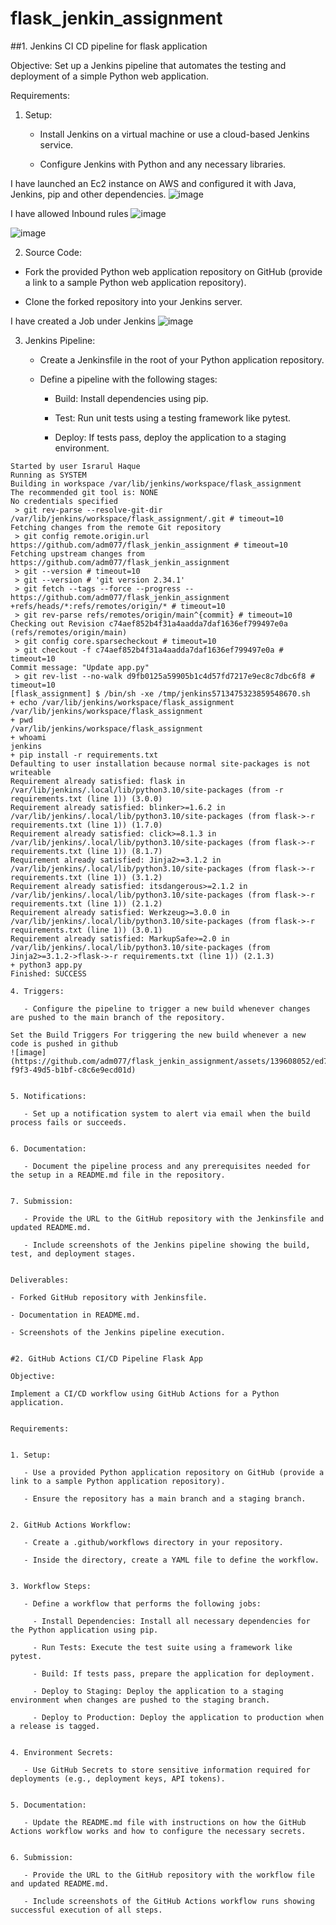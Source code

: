 # flask_jenkin_assignment

##1. Jenkins CI CD pipeline for flask application

Objective:
Set up a Jenkins pipeline that automates the testing and deployment of a simple Python web application.


Requirements:


1. Setup:

   - Install Jenkins on a virtual machine or use a cloud-based Jenkins service.

   - Configure Jenkins with Python and any necessary libraries.

I have launched an Ec2 instance on AWS and configured it with Java, Jenkins, pip and other dependencies.
![image](https://github.com/adm077/flask_jenkin_assignment/assets/139608052/8dc7c58d-c935-47b3-98ad-ce0242c41daf)

I have allowed Inbound rules
![image](https://github.com/adm077/flask_jenkin_assignment/assets/139608052/b60a9f2d-947b-4f9a-88bf-f5a7c3a89f26)

![image](https://github.com/adm077/flask_jenkin_assignment/assets/139608052/938192d7-d6bc-4639-9d9d-d25c30326768)


2. Source Code:

  - Fork the provided Python web application repository on GitHub (provide a link to a sample Python web application repository).

  - Clone the forked repository into your Jenkins server.

I have created a Job under Jenkins
![image](https://github.com/adm077/flask_jenkin_assignment/assets/139608052/9f2a01a3-4691-4347-ad94-c67bfff9f4d6)

3. Jenkins Pipeline:

   - Create a Jenkinsfile in the root of your Python application repository.

   - Define a pipeline with the following stages:

     - Build: Install dependencies using pip.

     - Test: Run unit tests using a testing framework like pytest.

     - Deploy: If tests pass, deploy the application to a staging environment.

``` Console Output
Started by user Israrul Haque
Running as SYSTEM
Building in workspace /var/lib/jenkins/workspace/flask_assignment
The recommended git tool is: NONE
No credentials specified
 > git rev-parse --resolve-git-dir /var/lib/jenkins/workspace/flask_assignment/.git # timeout=10
Fetching changes from the remote Git repository
 > git config remote.origin.url https://github.com/adm077/flask_jenkin_assignment # timeout=10
Fetching upstream changes from https://github.com/adm077/flask_jenkin_assignment
 > git --version # timeout=10
 > git --version # 'git version 2.34.1'
 > git fetch --tags --force --progress -- https://github.com/adm077/flask_jenkin_assignment +refs/heads/*:refs/remotes/origin/* # timeout=10
 > git rev-parse refs/remotes/origin/main^{commit} # timeout=10
Checking out Revision c74aef852b4f31a4aadda7daf1636ef799497e0a (refs/remotes/origin/main)
 > git config core.sparsecheckout # timeout=10
 > git checkout -f c74aef852b4f31a4aadda7daf1636ef799497e0a # timeout=10
Commit message: "Update app.py"
 > git rev-list --no-walk d9fb0125a59905b1c4d57fd7217e9ec8c7dbc6f8 # timeout=10
[flask_assignment] $ /bin/sh -xe /tmp/jenkins5713475323859548670.sh
+ echo /var/lib/jenkins/workspace/flask_assignment
/var/lib/jenkins/workspace/flask_assignment
+ pwd
/var/lib/jenkins/workspace/flask_assignment
+ whoami
jenkins
+ pip install -r requirements.txt
Defaulting to user installation because normal site-packages is not writeable
Requirement already satisfied: flask in /var/lib/jenkins/.local/lib/python3.10/site-packages (from -r requirements.txt (line 1)) (3.0.0)
Requirement already satisfied: blinker>=1.6.2 in /var/lib/jenkins/.local/lib/python3.10/site-packages (from flask->-r requirements.txt (line 1)) (1.7.0)
Requirement already satisfied: click>=8.1.3 in /var/lib/jenkins/.local/lib/python3.10/site-packages (from flask->-r requirements.txt (line 1)) (8.1.7)
Requirement already satisfied: Jinja2>=3.1.2 in /var/lib/jenkins/.local/lib/python3.10/site-packages (from flask->-r requirements.txt (line 1)) (3.1.2)
Requirement already satisfied: itsdangerous>=2.1.2 in /var/lib/jenkins/.local/lib/python3.10/site-packages (from flask->-r requirements.txt (line 1)) (2.1.2)
Requirement already satisfied: Werkzeug>=3.0.0 in /var/lib/jenkins/.local/lib/python3.10/site-packages (from flask->-r requirements.txt (line 1)) (3.0.1)
Requirement already satisfied: MarkupSafe>=2.0 in /var/lib/jenkins/.local/lib/python3.10/site-packages (from Jinja2>=3.1.2->flask->-r requirements.txt (line 1)) (2.1.3)
+ python3 app.py
Finished: SUCCESS

4. Triggers:

   - Configure the pipeline to trigger a new build whenever changes are pushed to the main branch of the repository.

Set the Build Triggers For triggering the new build whenever a new code is pushed in github
![image](https://github.com/adm077/flask_jenkin_assignment/assets/139608052/ed7b7ae4-f9f3-49d5-b1bf-c8c6e9ecd01d)


5. Notifications:

   - Set up a notification system to alert via email when the build process fails or succeeds.


6. Documentation:

   - Document the pipeline process and any prerequisites needed for the setup in a README.md file in the repository.


7. Submission:

   - Provide the URL to the GitHub repository with the Jenkinsfile and updated README.md.

   - Include screenshots of the Jenkins pipeline showing the build, test, and deployment stages.


Deliverables:

- Forked GitHub repository with Jenkinsfile.

- Documentation in README.md.

- Screenshots of the Jenkins pipeline execution.


#2. GitHub Actions CI/CD Pipeline Flask App

Objective:

Implement a CI/CD workflow using GitHub Actions for a Python application.


Requirements:


1. Setup:

   - Use a provided Python application repository on GitHub (provide a link to a sample Python application repository).

   - Ensure the repository has a main branch and a staging branch.


2. GitHub Actions Workflow:

   - Create a .github/workflows directory in your repository.

   - Inside the directory, create a YAML file to define the workflow.


3. Workflow Steps:

   - Define a workflow that performs the following jobs:

     - Install Dependencies: Install all necessary dependencies for the Python application using pip.

     - Run Tests: Execute the test suite using a framework like pytest.

     - Build: If tests pass, prepare the application for deployment.

     - Deploy to Staging: Deploy the application to a staging environment when changes are pushed to the staging branch.

     - Deploy to Production: Deploy the application to production when a release is tagged.


4. Environment Secrets:

   - Use GitHub Secrets to store sensitive information required for deployments (e.g., deployment keys, API tokens).


5. Documentation:

   - Update the README.md file with instructions on how the GitHub Actions workflow works and how to configure the necessary secrets.


6. Submission:

   - Provide the URL to the GitHub repository with the workflow file and updated README.md.

   - Include screenshots of the GitHub Actions workflow runs showing successful execution of all steps.

